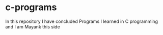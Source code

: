 # c-programs
In this repository I have concluded Programs I learned in C programming
and I am Mayank this side
